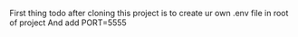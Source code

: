 First thing todo after cloning this project is to create ur own .env file in root of project
And add PORT=5555